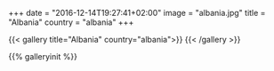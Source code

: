 +++
date = "2016-12-14T19:27:41+02:00"
image = "albania.jpg"
title = "Albania"
country = "albania"
+++

{{< gallery title="Albania" country="albania">}}
{{< /gallery >}}

{{% galleryinit %}}
